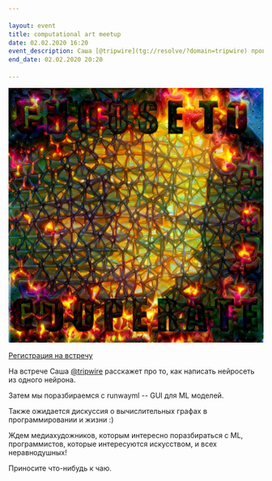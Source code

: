 ```yaml
---

layout: event
title: computational art meetup
date: 02.02.2020 16:20
event_description: Саша [@tripwire](tg://resolve/?domain=tripwire) проведет встречу посвященную machine learning art. [Регистрация](https://forms.gle/TcVBv9JeCShrgzMt8)
end_date: 02.02.2020 20:20

---
```

![come and see](/img/mlart_promo.jpg "promo")

[Регистрация на встречу](https://forms.gle/TcVBv9JeCShrgzMt8)

На встрече Саша [@tripwire](tg://resolve/?domain=tripwire) расскажет про то, как написать нейросеть из одного нейрона.

Затем мы поразбираемся с runwayml -- GUI для ML моделей.

Также ожидается дискуссия о вычислительных графах в программировании и жизни :)

Ждем медиахудожников, которым интересно поразбираться с ML, программистов, которые интересуются искусством, и всех неравнодушных!

Приносите что-нибудь к чаю.
